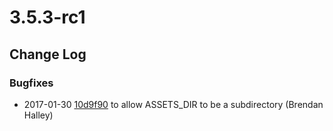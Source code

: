 # 3.5.3-rc1

<!--- Changes below this line will be automatically regenerated -->

## Change Log

### Bugfixes

 * 2017-01-30 [10d9f90](https://github.com/silverstripe/silverstripe-cms/commit/10d9f9080b6cc6c909abdae796e8ce944036ccc2) to allow ASSETS_DIR to be a subdirectory (Brendan Halley)

